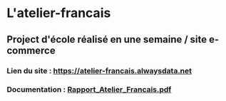 <h1>L'atelier-francais</h1>
<h2>Project d'école réalisé en une semaine / site e-commerce</h3>

<h3>Lien du site : <a href="https://atelier-francais.alwaysdata.net">https://atelier-francais.alwaysdata.net</a></h3>
<h3>Documentation : <a href="Rapport_Atelier_Francais.pdf">Rapport_Atelier_Francais.pdf</a></h3>
